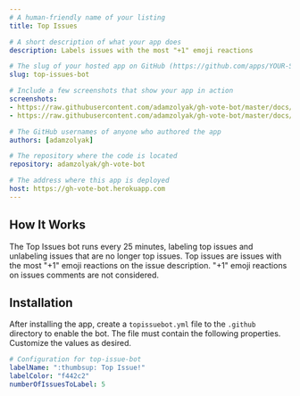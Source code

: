 ```yaml
---
# A human-friendly name of your listing
title: Top Issues

# A short description of what your app does
description: Labels issues with the most "+1" emoji reactions

# The slug of your hosted app on GitHub (https://github.com/apps/YOUR-SLUG)
slug: top-issues-bot

# Include a few screenshots that show your app in action
screenshots: 
- https://raw.githubusercontent.com/adamzolyak/gh-vote-bot/master/docs/issue_list.png
- https://raw.githubusercontent.com/adamzolyak/gh-vote-bot/master/docs/issue_detail.png

# The GitHub usernames of anyone who authored the app
authors: [adamzolyak]

# The repository where the code is located
repository: adamzolyak/gh-vote-bot

# The address where this app is deployed
host: https://gh-vote-bot.herokuapp.com
---
```


## How It Works

The Top Issues bot runs every 25 minutes, labeling top issues and unlabeling issues that are no longer top issues.  Top issues are issues with the most "+1" emoji reactions on the issue description.  "+1" emoji reactions on issues comments are not considered.  

## Installation

After installing the app, create a `topissuebot.yml` file to the `.github` directory to enable the bot. The file must contain the following properties.  Customize the values as desired.

```yml
# Configuration for top-issue-bot
labelName: ":thumbsup: Top Issue!"
labelColor: "f442c2"
numberOfIssuesToLabel: 5
```
